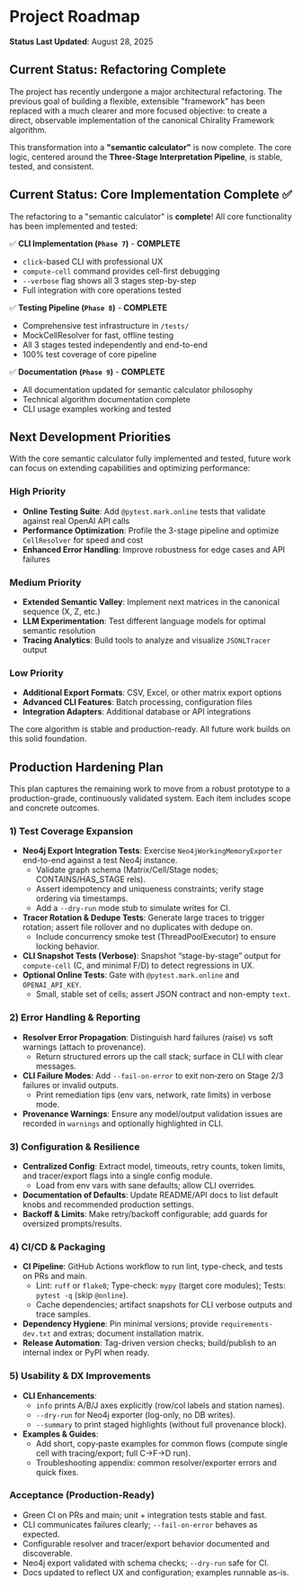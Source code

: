 # Project Roadmap

**Status Last Updated**: August 28, 2025

## Current Status: Refactoring Complete

The project has recently undergone a major architectural refactoring. The previous goal of building a flexible, extensible "framework" has been replaced with a much clearer and more focused objective: to create a direct, observable implementation of the canonical Chirality Framework algorithm.

This transformation into a **"semantic calculator"** is now complete. The core logic, centered around the **Three-Stage Interpretation Pipeline**, is stable, tested, and consistent.

## Current Status: Core Implementation Complete ✅

The refactoring to a "semantic calculator" is **complete**! All core functionality has been implemented and tested:

✅ **CLI Implementation (`Phase 7`)** - **COMPLETE**
- `click`-based CLI with professional UX
- `compute-cell` command provides cell-first debugging
- `--verbose` flag shows all 3 stages step-by-step  
- Full integration with core operations tested

✅ **Testing Pipeline (`Phase 8`)** - **COMPLETE**
- Comprehensive test infrastructure in `/tests/`
- MockCellResolver for fast, offline testing
- All 3 stages tested independently and end-to-end
- 100% test coverage of core pipeline

✅ **Documentation (`Phase 9`)** - **COMPLETE**
- All documentation updated for semantic calculator philosophy
- Technical algorithm documentation complete
- CLI usage examples working and tested

## Next Development Priorities

With the core semantic calculator fully implemented and tested, future work can focus on extending capabilities and optimizing performance:

### High Priority
*   **Online Testing Suite**: Add `@pytest.mark.online` tests that validate against real OpenAI API calls
*   **Performance Optimization**: Profile the 3-stage pipeline and optimize `CellResolver` for speed and cost
*   **Enhanced Error Handling**: Improve robustness for edge cases and API failures

### Medium Priority  
*   **Extended Semantic Valley**: Implement next matrices in the canonical sequence (X, Z, etc.)
*   **LLM Experimentation**: Test different language models for optimal semantic resolution
*   **Tracing Analytics**: Build tools to analyze and visualize `JSONLTracer` output

### Low Priority
*   **Additional Export Formats**: CSV, Excel, or other matrix export options
*   **Advanced CLI Features**: Batch processing, configuration files
*   **Integration Adapters**: Additional database or API integrations

The core algorithm is stable and production-ready. All future work builds on this solid foundation.

## Production Hardening Plan

This plan captures the remaining work to move from a robust prototype to a production-grade, continuously validated system. Each item includes scope and concrete outcomes.

### 1) Test Coverage Expansion
- **Neo4j Export Integration Tests**: Exercise `Neo4jWorkingMemoryExporter` end-to-end against a test Neo4j instance.
  - Validate graph schema (Matrix/Cell/Stage nodes; CONTAINS/HAS_STAGE rels).
  - Assert idempotency and uniqueness constraints; verify stage ordering via timestamps.
  - Add a `--dry-run` mode stub to simulate writes for CI.
- **Tracer Rotation & Dedupe Tests**: Generate large traces to trigger rotation; assert file rollover and no duplicates with dedupe on.
  - Include concurrency smoke test (ThreadPoolExecutor) to ensure locking behavior.
- **CLI Snapshot Tests (Verbose)**: Snapshot “stage-by-stage” output for `compute-cell` (C, and minimal F/D) to detect regressions in UX.
- **Optional Online Tests**: Gate with `@pytest.mark.online` and `OPENAI_API_KEY`.
  - Small, stable set of cells; assert JSON contract and non-empty `text`.

### 2) Error Handling & Reporting
- **Resolver Error Propagation**: Distinguish hard failures (raise) vs soft warnings (attach to provenance).
  - Return structured errors up the call stack; surface in CLI with clear messages.
- **CLI Failure Modes**: Add `--fail-on-error` to exit non‑zero on Stage 2/3 failures or invalid outputs.
  - Print remediation tips (env vars, network, rate limits) in verbose mode.
- **Provenance Warnings**: Ensure any model/output validation issues are recorded in `warnings` and optionally highlighted in CLI.

### 3) Configuration & Resilience
- **Centralized Config**: Extract model, timeouts, retry counts, token limits, and tracer/export flags into a single config module.
  - Load from env vars with sane defaults; allow CLI overrides.
- **Documentation of Defaults**: Update README/API docs to list default knobs and recommended production settings.
- **Backoff & Limits**: Make retry/backoff configurable; add guards for oversized prompts/results.

### 4) CI/CD & Packaging
- **CI Pipeline**: GitHub Actions workflow to run lint, type-check, and tests on PRs and main.
  - Lint: `ruff` or `flake8`; Type-check: `mypy` (target core modules); Tests: `pytest -q` (skip `@online`).
  - Cache dependencies; artifact snapshots for CLI verbose outputs and trace samples.
- **Dependency Hygiene**: Pin minimal versions; provide `requirements-dev.txt` and extras; document installation matrix.
- **Release Automation**: Tag-driven version checks; build/publish to an internal index or PyPI when ready.

### 5) Usability & DX Improvements
- **CLI Enhancements**:
  - `info` prints A/B/J axes explicitly (row/col labels and station names).
  - `--dry-run` for Neo4j exporter (log-only, no DB writes).
  - `--summary` to print staged highlights (without full provenance block).
- **Examples & Guides**:
  - Add short, copy‑paste examples for common flows (compute single cell with tracing/export; full C→F→D run).
  - Troubleshooting appendix: common resolver/exporter errors and quick fixes.

### Acceptance (Production-Ready)
- Green CI on PRs and main; unit + integration tests stable and fast.
- CLI communicates failures clearly; `--fail-on-error` behaves as expected.
- Configurable resolver and tracer/export behavior documented and discoverable.
- Neo4j export validated with schema checks; `--dry-run` safe for CI.
- Docs updated to reflect UX and configuration; examples runnable as-is.

